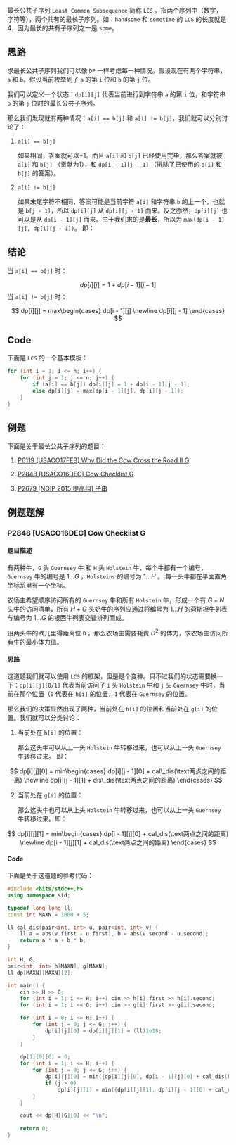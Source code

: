 最长公共子序列 `Least Common Subsequence` 简称 `LCS` 。指两个序列中（数字， 字符等），两个共有的最长子序列。如：`handsome` 和 `sometime` 的 `LCS` 的长度就是 4，因为最长的共有子序列之一是 `some`。

## 思路
求最长公共子序列我们可以像 `DP` 一样考虑每一种情况。假设现在有两个字符串， `a` 和 `b`。假设当前枚举到了 `a` 的第 `i` 位和 `b` 的第 `j` 位。

我们可以定义一个状态：`dp[i][j]` 代表当前进行到字符串 `a` 的第 `i` 位，和字符串 `b` 的第 `j` 位时的最长公共子序列。 

那么我们发现就有两种情况：`a[i] == b[j]` 和 `a[i] != b[j]`，我们就可以分别讨论了：

1. `a[i] == b[j]`

	如果相同，答案就可以+1。而且 `a[i]` 和 `b[j]` 已经使用完毕，那么答案就被 `a[i]` 和 `b[j]` （贡献为1），和 `dp[i - 1][j - 1]` （排除了已使用的 `a[i]` 和 `b[j]` 的答案）。 

2. `a[i] != b[j]`

	如果末尾字符不相同，答案可能是当前字符 `a[i]` 和字符串 `b` 的上一个，也就是 `b[j - 1]`，所以 `dp[i][j]` 从 `dp[i][j - 1]` 而来。反之亦然，`dp[i][j]` 也可以是从 `dp[i - 1][j]` 而来。由于我们求的是**最长**，所以为 `max(dp[i - 1][j], dp[i][j - 1])`。 即：
## 结论

当 `a[i] == b[j]` 时：

$$
dp[i][j] = 1 + dp[i - 1][j - 1]
$$
当 `a[i] != b[j]` 时：

$$
dp[i][j] = max\begin{cases}
dp[i - 1][j] \newline
dp[i][j - 1]
\end{cases}
$$
## Code
下面是 `LCS` 的一个基本模板：
```cpp
for (int i = 1; i <= n; i++) {
	for (int j = 1; j <= n; j++) {
		if (a[i] == b[j]) dp[i][j] = 1 + dp[i - 1][j - 1];
		else dp[i][j] = max(dp[i - 1][j], dp[i][j - 1]);
	}
}
```
## 例题
下面是关于最长公共子序列的题目：

1. <a href="https://www.luogu.com.cn/problem/P6119" target="_blank" rel="noopener noreferrer">
    P6119 [USACO17FEB] Why Did the Cow Cross the Road II G
</a>


2. <a href="https://www.luogu.com.cn/problem/P2848" target="_blank" rel="noopener noreferrer">
    P2848 [USACO16DEC] Cow Checklist G
</a>


3. <a href="https://www.luogu.com.cn/problem/P2679" target="_blank" rel="noopener noreferrer">
    P2679 [NOIP 2015 提高组] 子串
</a>

## 例题题解
### P2848 [USACO16DEC] Cow Checklist G
#### 题目描述
有两种牛，`G` 头 `Guernsey` 牛 和 `H` 头 `Holstein` 牛，每个牛都有一个编号，`Guernsey` 牛的编号是 $1 \dots G$ ，`Holsteins` 的编号为 $1 \dots H$ 。 每一头牛都在平面直角坐标系里有一个坐标。

农场主希望顺序访问所有的 `Guernsey` 牛和所有 `Holstein` 牛，形成一个有 $G + N$ 头牛的访问清单，所有 $H + G$ 头奶牛的序列应通过将编号为 $1 \dots H$ 的荷斯坦牛列表与编号为 $1 \dots G$ 的根西牛列表交错排列而成。

设两头牛的欧几里得距离位 `D` ，那么农场主需要耗费 $D^2$ 的体力，求农场主访问所有牛的最小体力值。
#### 思路
这道题我们就可以使用 `LCS` 的框架，但是是个变种。只不过我们的状态需要换一下：`dp[i][j][0/1]` 代表当前访问了 `i` 头 `Holstein` 牛和 `j` 头 `Guernsey` 牛时，当前在那个位置（`0` 代表在 `h[i]` 的位置，`1` 代表在 `Guernsey` 的位置。

那么我们的决策显然出现了两种，当前处在 `h[i]` 的位置和当前处在 `g[i]` 的位置。我们就可以分类讨论：

1. 当前处在 `h[i]` 的位置：
	
	那么这头牛可以从上一头 `Holstein` 牛转移过来，也可以从上一头 `Guernsey` 牛转移过来。 即：

$$
dp[i][j][0] = min\begin{cases}
dp[i][j - 1][0] + cal\_dis(\text两点之间的距离) \newline
dp[i][j - 1][1] + dis\_dis(\text两点之间的距离)
\end{cases}
$$

2. 当前处在 `g[i]` 的位置：
	
	 那么这头牛也可以从上头 `Holstein` 牛转移过来，也可以从上一头 `Guernsey` 牛转移过来。即：

$$
dp[i][j][1] = min\begin{cases}
dp[i - 1][j][0] + cal_dis(\text两点之间的距离) \newline
dp[i - 1][j][1] + cal_dis(\text两点之间的距离)
\end{cases}
$$
#### Code
下面是关于这道题的参考代码：
```cpp
#include <bits/stdc++.h>
using namespace std;

typedef long long ll;
const int MAXN = 1000 + 5;

ll cal_dis(pair<int, int> u, pair<int, int> v) {
    ll a = abs(v.first - u.first), b = abs(v.second - u.second);
    return a * a + b * b;
}

int H, G;
pair<int, int> h[MAXN], g[MAXN];
ll dp[MAXN][MAXN][2];

int main() {
    cin >> H >> G;
    for (int i = 1; i <= H; i++) cin >> h[i].first >> h[i].second;
    for (int i = 1; i <= G; i++) cin >> g[i].first >> g[i].second;

    for (int i = 0; i <= H; i++) {
        for (int j = 0; j <= G; j++) {
            dp[i][j][0] = dp[i][j][1] = (ll)1e18;
        }
    }
    
    dp[1][0][0] = 0;
    for (int i = 1; i <= H; i++) {
        for (int j = 0; j <= G; j++) {
            dp[i][j][0] = min({dp[i][j][0], dp[i - 1][j][0] + cal_dis(h[i], h[i - 1]), dp[i - 1][j][1] + cal_dis(h[i], g[j])});
            if (j > 0)
                dp[i][j][1] = min({dp[i][j][1], dp[i][j - 1][0] + cal_dis(g[j], h[i]), dp[i][j - 1][1] + cal_dis(g[j], g[j - 1])});
        }  
    }

    cout << dp[H][G][0] << "\n";
    
    return 0;
}
```
